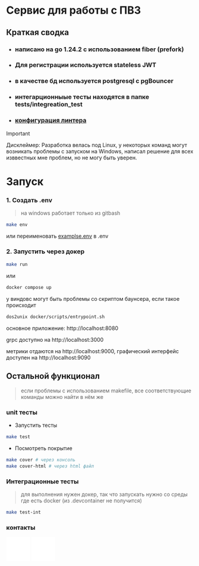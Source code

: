 # Сервис для работы с ПВЗ

## Краткая сводка

- ### написано на go 1.24.2 с использованием fiber (prefork)
- ### Для регистрации используется stateless JWT
- ### в качестве бд используется postgresql с pgBouncer
- ### интегарционныые тесты находятся в папке tests/integreation_test 
- ### [конфигурация линтера](.golangci.yaml)

> [!IMPORTANT]  
> Дисклеймер: Разработка велась под Linux, у некоторых команд могут возникать проблемы с запуском на Windows, написал решение для всех изввестных мне проблем, но не могу быть уверен.

# Запуск

### 1. Создать .env
> на windows работает только из gitbash

```sh
make env 
```

или переименовать [examplse.env](example.env) в .env


### 2. Запустить через докер
```sh
make run
```

или

```sh
docker compose up
```

у виндовс могут быть проблемы со скриптом баунсера, если такое происходит
```sh
dos2unix docker/scripts/entrypoint.sh
```

основное приложение: http://localhost:8080

grpc доступно на http://localhost:3000

метрики отдаются на http://localhost:9000, графический интерфейс доступен на http://localhost:9090



## Остальной функционал
> если проблемы с использованием makefile, все соответствующие команды можно найти в нём же
### unit тесты

- Запустить тесты
```sh
make test
```

- Посмотреть покрытие
```sh
make cover # через консоль
make cover-html # через html файл
```


### Интеграционные тесты
> для выполнения нужен докер, так что запускать нужно со среды где есть docker (из .devcontainer не получится) <br>
```sh
make test-int
```

### контакты
[![Telegram Icon](https://raw.githubusercontent.com/CLorant/readme-social-icons/main/large/light/telegram.svg)](https://t.me/PanHater)
[![medium-light-discord](https://raw.githubusercontent.com/CLorant/readme-social-icons/main/large/light/discord.svg)](https://discord.com/users/1249015796852719617)